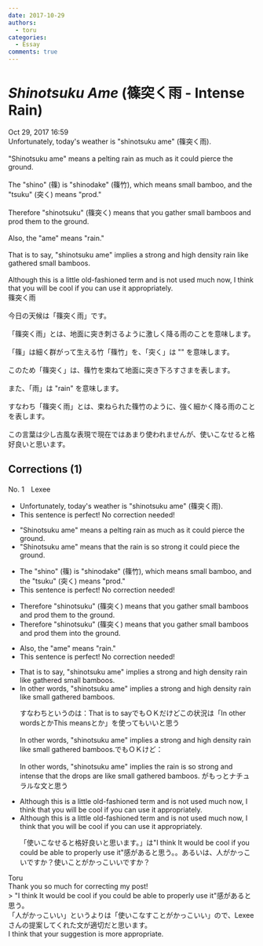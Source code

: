 ```yaml
---
date: 2017-10-29
authors:
  - toru
categories:
  - Essay
comments: true
---
```


# <strong><em>Shinotsuku Ame</strong></em> (篠突く雨 - Intense Rain)
<div class="date">Oct 29, 2017 16:59</div>
<div id="post"><div id="body_show_ori">
Unfortunately, today's weather is "shinotsuku ame" (篠突く雨).<br/><br/>"Shinotsuku ame" means a pelting rain as much as it could pierce the ground.<br/><br/>The "shino" (篠) is "shinodake" (篠竹), which means small bamboo, and the "tsuku" (突く) means "prod."<br/><br/>Therefore "shinotsuku" (篠突く) means that you gather small bamboos and prod them to the ground.<br/><br/>Also, the "ame" means "rain."<br/><br/>That is to say, "shinotsuku ame" implies a strong and high density rain like gathered small bamboos.<br/><br/>Although this is a little old-fashioned term and is not used much now, I think that you will be cool if you can use it appropriately.
</div></div>

<!-- more -->

<div id="post_ja"><div id="body_show_mo">
篠突く雨<br/><br/>今日の天候は「篠突く雨」です。<br/><br/>「篠突く雨」とは、地面に突き刺さるように激しく降る雨のことを意味します。<br/><br/>「篠」は細く群がって生える竹「篠竹」を、「突く」は "" を意味します。<br/><br/>このため「篠突く」は、篠竹を束ねて地面に突き下ろすさまを表します。<br/><br/>また、「雨」は "rain" を意味します。<br/><br/>すなわち「篠突く雨」とは、束ねられた篠竹のように、強く細かく降る雨のことを表します。<br/><br/>この言葉は少し古風な表現で現在ではあまり使われませんが、使いこなせると格好良いと思います。
</div></div>

## Corrections (1)
<div id="block"><div class="first_name"> No. 1　<span class="just_name">Lexee</span></div><div id="block2">
<ul class="correction_field">
<li class="incorrect">Unfortunately, today's weather is "shinotsuku ame" (篠突く雨).</li>
<li class="corrected perfect">This sentence is perfect! No correction needed!</li>
</ul>
<ul class="correction_field">
<li class="incorrect">"Shinotsuku ame" means a pelting rain as much as it could pierce the ground.</li>
<li class="corrected correct">
"Shinotsuku ame" means <span class="f_red">that the rain is so strong it could piece the ground.</span>
</li>
</ul>
<ul class="correction_field">
<li class="incorrect">The "shino" (篠) is "shinodake" (篠竹), which means small bamboo, and the "tsuku" (突く) means "prod."</li>
<li class="corrected perfect">This sentence is perfect! No correction needed!</li>
</ul>
<ul class="correction_field">
<li class="incorrect">Therefore "shinotsuku" (篠突く) means that you gather small bamboos and prod them to the ground.</li>
<li class="corrected correct">
Therefore "shinotsuku" (篠突く) means that you gather small bamboos and prod them <span class="f_red">in</span>to the ground.
</li>
</ul>
<ul class="correction_field">
<li class="incorrect">Also, the "ame" means "rain."</li>
<li class="corrected perfect">This sentence is perfect! No correction needed!</li>
</ul>
<ul class="correction_field">
<li class="incorrect">That is to say, "shinotsuku ame" implies a strong and high density rain like gathered small bamboos.</li>
<li class="corrected correct">
<span class="f_red">In other words</span>, "shinotsuku ame" implies a strong and high density rain like small gathered bamboos. 
<p class="correction_comment">すなわちというのは：That is to sayでもＯＫだけどこの状況は「In other wordsとかThis meansとか」を使ってもいいと思う<br/><br/>In other words, "shinotsuku ame" implies a strong and high density rain like small gathered bamboos.でもＯＫけど：<br/><br/>In other words, "shinotsuku ame" implies the rain is so strong and intense that the drops are like small gathered bamboos. がもっとナチュラルな文と思う</p>
</li>
</ul>
<ul class="correction_field">
<li class="incorrect">Although this is a little old-fashioned term and is not used much now, I think that you will be cool if you can use it appropriately.</li>
<li class="corrected correct">
Although this is a little old-fashioned term and is not used much now, I think that you will be cool if you can use it appropriately.
<p class="correction_comment">「使いこなせると格好良いと思います。」は"I think It would be cool if you could be able to properly use it"感があると思う。。あるいは、人がかっこいですか？使いことがかっこいいですか？</p>
</li>
</ul>
</div><div class="name"><span class="just_name">Toru</span><br>
Thank you so much for correcting my post!<br/>&gt; "I think It would be cool if you could be able to properly use it"感があると思う。<br/>「人がかっこいい」というよりは「使いこなすことがかっこいい」ので、Lexee さんの提案してくれた文が適切だと思います。<br/>I think that your suggestion is more appropriate.
</div>
</div>
